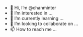 - 👋 Hi, I’m @chanminter
- 👀 I’m interested in ...
- 🌱 I’m currently learning ...
- 💞️ I’m looking to collaborate on ...
- 📫 How to reach me ...

<!---
chanminter/chanminter is a ✨ special ✨ repository because its `README.md` (this file) appears on your GitHub profile.
You can click the Preview link to take a look at your changes.
--->
